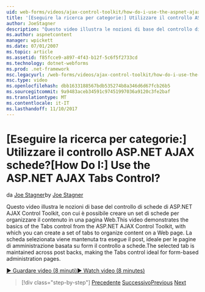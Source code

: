 ```yaml
---
uid: web-forms/videos/ajax-control-toolkit/how-do-i-use-the-aspnet-ajax-tabs-control
title: '[Eseguire la ricerca per categorie:] Utilizzare il controllo ASP.NET AJAX schede? | Microsoft Docs'
author: JoeStagner
description: "Questo video illustra le nozioni di base del controllo di schede di ASP.NET AJAX Control Toolkit, con cui è possibile creare un set di schede per organizzare il contenuto in..."
ms.author: aspnetcontent
manager: wpickett
ms.date: 07/01/2007
ms.topic: article
ms.assetid: f85fcce9-a897-4f43-b12f-5c6f5f2733cd
ms.technology: dotnet-webforms
ms.prod: .net-framework
msc.legacyurl: /web-forms/videos/ajax-control-toolkit/how-do-i-use-the-aspnet-ajax-tabs-control
msc.type: video
ms.openlocfilehash: dbb1633188567bdb535274b8a346d6d67fcb26b5
ms.sourcegitcommit: 9a9483aceb34591c97451997036a9120c3fe2baf
ms.translationtype: MT
ms.contentlocale: it-IT
ms.lasthandoff: 11/10/2017
---
```

<a name="how-do-i-use-the-aspnet-ajax-tabs-control"></a><span data-ttu-id="f3122-104">[Eseguire la ricerca per categorie:] Utilizzare il controllo ASP.NET AJAX schede?</span><span class="sxs-lookup"><span data-stu-id="f3122-104">[How Do I:] Use the ASP.NET AJAX Tabs Control?</span></span>
====================
<span data-ttu-id="f3122-105">da [Joe Stagner](https://github.com/JoeStagner)</span><span class="sxs-lookup"><span data-stu-id="f3122-105">by [Joe Stagner](https://github.com/JoeStagner)</span></span>

<span data-ttu-id="f3122-106">Questo video illustra le nozioni di base del controllo di schede di ASP.NET AJAX Control Toolkit, con cui è possibile creare un set di schede per organizzare il contenuto in una pagina Web.</span><span class="sxs-lookup"><span data-stu-id="f3122-106">This video demonstrates the basics of the Tabs control from the ASP.NET AJAX Control Toolkit, with which you can create a set of tabs to organize content on a Web page.</span></span> <span data-ttu-id="f3122-107">La scheda selezionata viene mantenuta tra esegue il post, ideale per le pagine di amministrazione basata su form il controllo a schede.</span><span class="sxs-lookup"><span data-stu-id="f3122-107">The selected tab is maintained across post backs, making the Tabs control ideal for form-based administration pages.</span></span>

[<span data-ttu-id="f3122-108">&#9654; Guardare video (8 minuti)</span><span class="sxs-lookup"><span data-stu-id="f3122-108">&#9654; Watch video (8 minutes)</span></span>](https://channel9.msdn.com/Blogs/ASP-NET-Site-Videos/how-do-i-use-the-aspnet-ajax-tabs-control)

>[!div class="step-by-step"]
<span data-ttu-id="f3122-109">[Precedente](how-do-i-use-the-aspnet-ajax-resizablecontrol-extender.md)
[Successivo](how-do-i-use-the-aspnet-ajax-slideshow-extender.md)</span><span class="sxs-lookup"><span data-stu-id="f3122-109">[Previous](how-do-i-use-the-aspnet-ajax-resizablecontrol-extender.md)
[Next](how-do-i-use-the-aspnet-ajax-slideshow-extender.md)</span></span>
